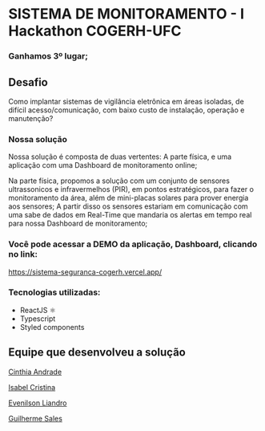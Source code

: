 # SISTEMA DE MONITORAMENTO - I Hackathon COGERH-UFC

###  Ganhamos 3º lugar;


## Desafio

Como implantar sistemas de vigilância eletrônica em áreas isoladas, de difícil
acesso/comunicação, com baixo custo de instalação, operação e manutenção?

### Nossa solução 

Nossa solução é composta de duas vertentes: A parte física, e uma aplicação com uma Dashboard de monitoramento online;

Na parte física, propomos a solução com um conjunto de sensores ultrassonicos e infravermelhos (PIR), em pontos estratégicos, para fazer o monitoramento da área, além de mini-placas solares para prover energia aos sensores; A partir disso os sensores estariam em comunicação com uma sabe de dados em Real-Time que mandaria os alertas em tempo real para nossa Dashboard de monitoramento;

### Você pode acessar a DEMO da aplicação, Dashboard, clicando no link:

https://sistema-seguranca-cogerh.vercel.app/

### Tecnologias utilizadas: 
  + ReactJS ⚛️ 
  + Typescript
  + Styled components 




## Equipe que desenvolveu a solução

  [Cinthia Andrade](https://reactjs.org/)
  
  [Isabel Cristina](https://reactjs.org/)
  
  [Evenilson Liandro](https://github.com/evenilson)
  
  [Guilherme Sales](https://reactjs.org/)



